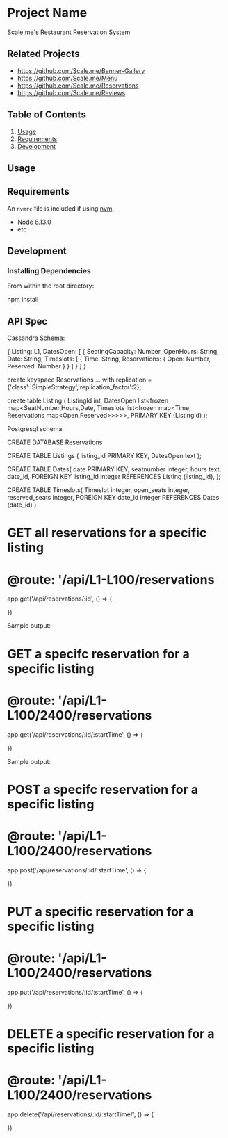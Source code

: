 # Project Name

Scale.me's Restaurant Reservation System

## Related Projects

  - https://github.com/Scale.me/Banner-Gallery
  - https://github.com/Scale.me/Menu
  - https://github.com/Scale.me/Reservations
  - https://github.com/Scale.me/Reviews

## Table of Contents

1. [Usage](#Usage)
1. [Requirements](#requirements)
1. [Development](#development)

## Usage



## Requirements

An `nvmrc` file is included if using [nvm](https://github.com/creationix/nvm).

- Node 6.13.0
- etc

## Development

### Installing Dependencies

From within the root directory:

npm install

## API Spec

Cassandra Schema:

{
  Listing: L1,
  DatesOpen: [
   {
      SeatingCapacity: Number,
      OpenHours: String,
      Date: String,
      Timeslots: [
        {
          Time: String,
          Reservations: {
            Open: Number,
            Reserved: Number
          }
        }
      ]
    }
  ]
}


create keyspace Reservations
... with replication = {'class':'SimpleStrategy','replication_factor':2};

create table Listing (
  ListingId int,
  DatesOpen list<frozen map<SeatNumber,Hours,Date, Timeslots list<frozen map<Time, Reservations map<Open,Reserved>>>>>,
  PRIMARY KEY (ListingId)
);

Postgresql schema:

CREATE DATABASE Reservations

CREATE TABLE  Listings (
    listing_id PRIMARY KEY,
    DatesOpen text
);

CREATE TABLE Dates(
    date PRIMARY KEY,
    seatnumber integer,
    hours text,
    date_id,
    FOREIGN KEY listing_id integer REFERENCES Listing (listing_id),
);

CREATE TABLE Timeslots(
  Timeslot integer,
  open_seats integer,
  reserved_seats integer,
  FOREIGN KEY date_id integer REFERENCES Dates (date_id)
)



# GET all reservations for a specific listing
# @route: '/api/L1-L100/reservations
app.get('/api/reservations/:id', () => {

})

Sample output:

# GET a specifc reservation for a specific listing
# @route: '/api/L1-L100/2400/reservations
app.get('/api/reservations/:id/:startTime', () => {

})

Sample output:

# POST a specifc reservation for a specific listing
# @route: '/api/L1-L100/2400/reservations

app.post('/api/reservations/:id/:startTime', () => {

})

# PUT a specific reservation for a specific listing
# @route: '/api/L1-L100/2400/reservations

app.put('/api/reservations/:id/:startTime', () => {

})

# DELETE a specific reservation for a specific listing
# @route: '/api/L1-L100/2400/reservations

app.delete('/api/reservations/:id/:startTime/', () => {

})







